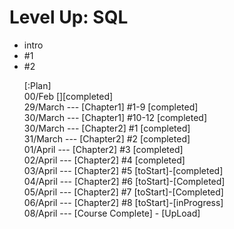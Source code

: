 <h1>Level Up: SQL</h1>

<ul>
    <li>intro</li>
    <li>#1 </li>
    <li>#2 </li>
</uk>

[:Plan]
<br /> 00/Feb [][completed]
<br /> 29/March --- [Chapter1] #1-9 [completed]
<br /> 30/March --- [Chapter1] #10-12 [completed]
<br /> 30/March --- [Chapter2] #1 [completed]
<br /> 31/March --- [Chapter2] #2 [completed]
<br /> 01/April --- [Chapter2] #3 [completed]
<br /> 02/April --- [Chapter2] #4 [completed]
<br /> 03/April --- [Chapter2] #5 [toStart]-[completed]
<br /> 04/April --- [Chapter2] #6 [toStart]-[Completed]
<br /> 05/April --- [Chapter2] #7 [toStart]-[Completed]
<br /> 06/April --- [Chapter2] #8 [toStart]-[inProgress]
<br /> 08/April --- [Course Complete] - [UpLoad]

